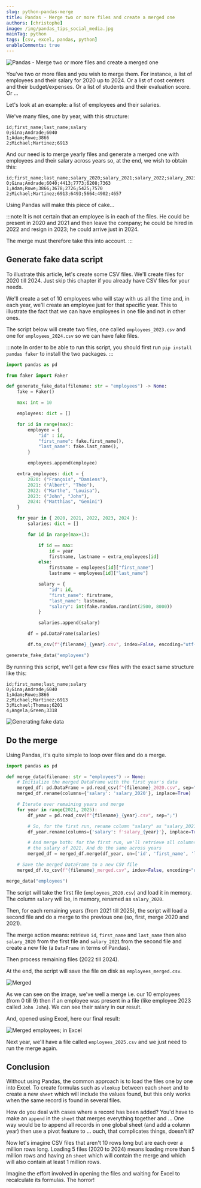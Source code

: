 ```yaml
---
slug: python-pandas-merge
title: Pandas - Merge two or more files and create a merged one
authors: [christophe]
image: /img/pandas_tips_social_media.jpg
mainTag: python
tags: [csv, excel, pandas, python]
enableComments: true
---
```

<!-- cspell:ignore vlookup,sheet -->
<!-- markdownlint-disable-file MD010 -->

![Pandas - Merge two or more files and create a merged one](/img/pandas_tips_banner.jpg)

You've two or more files and you wish to merge them. For instance, a list of employees and their salary for 2020 up to 2024. Or a list of cost centers and their budget/expenses. Or a list of students and their evaluation score. Or ...

Let's look at an example: a list of employees and their salaries.

We've many files, one by year, with this structure:

<!-- cspell:disable -->
```csv
id;first_name;last_name;salary
0;Gina;Andrade;6040
1;Adam;Rowe;3866
2;Michael;Martinez;6913
```
<!-- cspell:enable -->

And our need is to merge yearly files and generate a merged one with employees and their salary across years so, at the end, we wish to obtain this:

<!-- cspell:disable -->
```csv
id;first_name;last_name;salary_2020;salary_2021;salary_2022;salary_2023;salary_2024
0;Gina;Andrade;6040;4413;7773;6208;7363
1;Adam;Rowe;3866;3678;2726;5425;7570
2;Michael;Martinez;6913;6493;5664;4902;4657
```
<!-- cspell:enable -->

Using Pandas will make this piece of cake...

<!-- truncate -->

:::note
It is not certain that an employee is in each of the files. He could be present in 2020 and 2021 and then leave the company; he could be hired in 2022 and resign in 2023; he could arrive just in 2024.

The merge must therefore take this into account.
:::

## Generate fake data script

To illustrate this article, let's create some CSV files. We'll create files for 2020 till 2024. Just skip this chapter if you already have CSV files for your needs.

We'll create a set of 10 employees who will stay with us all the time and, in each year, we'll create an employee just for that specific year. This to illustrate the fact that we can have employees in one file and not in other ones.

The script below will create two files, one called `employees_2023.csv` and one for `employees_2024.csv` so we can have fake files.

:::note
In order to be able to run this script, you should first run `pip install pandas faker` to install the two packages.
:::

<Snippets filename="generate_fake_data.py">

<!-- cspell:disable -->

```python
import pandas as pd

from faker import Faker

def generate_fake_data(filename: str = "employees") -> None:
    fake = Faker()

    max: int = 10

    employees: dict = []

    for id in range(max):
        employee = {
            "id" : id,
            "first_name": fake.first_name(),
            "last_name": fake.last_name(),
        }

        employees.append(employee)

    extra_employees: dict = {
        2020: ("François", "Damiens"),
        2021: ("Albert", "Théo"),
        2022: ("Marthe", "Louisa"),
        2023: ("John", "John"),
        2024: ("Matthias", "Gemini")
    }

    for year in { 2020, 2021, 2022, 2023, 2024 }:
        salaries: dict = []

        for id in range(max+1):

            if id == max:
                id = year
                firstname, lastname = extra_employees[id]
            else:
                firstname = employees[id]["first_name"]
                lastname = employees[id]["last_name"]

            salary = {
                "id": id,
                "first_name": firstname,
                "last_name": lastname,
                "salary": int(fake.random.randint(2500, 8000))
            }

            salaries.append(salary)

        df = pd.DataFrame(salaries)

        df.to_csv(f"{filename}_{year}.csv", index=False, encoding="utf-8", sep=";")

generate_fake_data("employees")

```

</Snippets>

<!-- cspell:enable -->

By running this script, we'll get a few csv files with the exact same structure like this:

<!-- cspell:disable -->
```csv
id;first_name;last_name;salary
0;Gina;Andrade;6040
1;Adam;Rowe;3866
2;Michael;Martinez;6913
3;Michael;Thomas;6201
4;Angela;Green;3318
```
<!-- cspell:enable -->

![Generating fake data](./images/generate_fake_data.png)

## Do the merge

Using Pandas, it's quite simple to loop over files and do a merge.

<Snippets filename="merge.py">

<!-- cspell:disable -->

```python
import pandas as pd

def merge_data(filename: str = "employees") -> None:
    # Initialize the merged DataFrame with the first year's data
    merged_df: pd.DataFrame = pd.read_csv(f"{filename}_2020.csv", sep=";")
    merged_df.rename(columns={'salary': 'salary_2020'}, inplace=True)

    # Iterate over remaining years and merge
    for year in range(2021, 2025):
        df_year = pd.read_csv(f"{filename}_{year}.csv", sep=";")

        # So, for the first run, rename column "salary" as "salary_2021"
        df_year.rename(columns={'salary': f'salary_{year}'}, inplace=True)

        # And merge both: for the first run, we'll retrieve all columns from files 2020 and append
        # the salary of 2021. And do the same across years
        merged_df = merged_df.merge(df_year, on=['id', 'first_name', 'last_name'], how='outer')

    # Save the merged DataFrame to a new CSV file
    merged_df.to_csv(f"{filename}_merged.csv", index=False, encoding="utf-8", sep=";")

merge_data("employees")

```

<!-- cspell:enable -->

</Snippets>

The script will take the first file (`employees_2020.csv`) and load it in memory. The column `salary` will be, in memory, renamed as `salary_2020`.

Then, for each remaining years (from 2021 till 2025), the script will load a second file and do a merge to the previous one (so, first, merge 2020 and 2021).

The merge action means: retrieve `id`, `first_name` and `last_name` then also `salary_2020` from the first file and `salary_2021` from the second file and create a new file (a `DataFrame` in terms of Pandas).

Then process remaining files (2022 till 2024).

At the end, the script will save the file on disk as `employees_merged.csv`.

![Merged](./images/merged.png)

As we can see on the image, we've well a merge i.e. our 10 employees (from 0 till 9) then if an employee was present in a file (like employee 2023 called `John John`). We can see their salary in our result.

And, opened using Excel, here our final result:

![Merged employees; in Excel](./images/excel.png)

Next year, we'll have a file called `employees_2025.csv` and we just need to run the merge again.

## Conclusion

Without using Pandas, the common approach is to load the files one by one into Excel. To create formulas such as `vlookup` between each `sheet` and to create a new `sheet` which will include the values found, but this only works when the same record is found in several files.

How do you deal with cases where a record has been added? You'd have to make an `append` in the `sheet` that merges everything together and ... One way would be to append all records in one global sheet (and add a column year) then use a pivot feature to ... ouch, that complicates things, doesn't it?

Now let's imagine CSV files that aren't 10 rows long but are each over a million rows long.  Loading 5 files (2020 to 2024) means loading more than 5 million rows and having an `sheet` which will contain the merge and which will also contain at least 1 million rows.

Imagine the effort involved in opening the files and waiting for Excel to recalculate its formulas. The horror!
